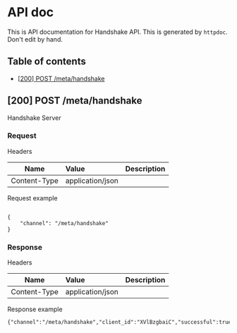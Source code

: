 # API doc

This is API documentation for Handshake API. This is generated by `httpdoc`. Don't edit by hand.

## Table of contents

- [[200] POST /meta/handshake](#200-post-metahandshake)


## [200] POST /meta/handshake

Handshake Server

### Request



Headers

| Name  | Value  | Description |
| ----- | :----- | :--------- |
| Content-Type | application/json |  |





Request example

```

{
	"channel": "/meta/handshake"
}

```


### Response

Headers

| Name  | Value  | Description |
| ----- | :----- | :--------- |
| Content-Type | application/json |  |





Response example

```
{"channel":"/meta/handshake","client_id":"XVlBzgbaiC","successful":true}
```


